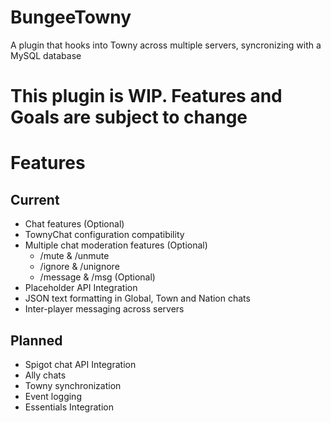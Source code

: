 # BungeeTowny
A plugin that hooks into Towny across multiple servers, syncronizing with a MySQL database

# This plugin is WIP. Features and Goals are subject to change

# Features

## Current
- Chat features (Optional)
- TownyChat configuration compatibility
- Multiple chat moderation features (Optional)
  - /mute & /unmute
  - /ignore & /unignore
  - /message & /msg (Optional)
- Placeholder API Integration
- JSON text formatting in Global, Town and Nation chats
- Inter-player messaging across servers

## Planned
- Spigot chat API Integration
- Ally chats
- Towny synchronization
- Event logging
- Essentials Integration
